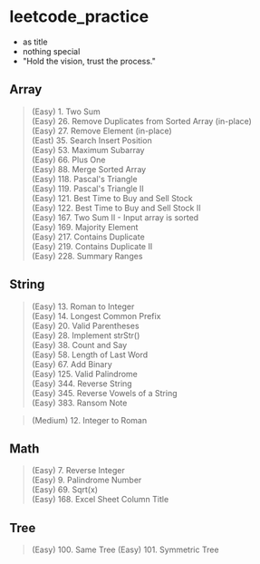 # leetcode_practice
 - as title
 - nothing special
 - "Hold the vision, trust the process."
## Array 
> (Easy) 1. Two Sum </br>
> (Easy) 26. Remove Duplicates from Sorted Array (in-place) </br>
> (Easy) 27. Remove Element (in-place) </br>
> (East) 35. Search Insert Position </br>
> (Easy) 53. Maximum Subarray </br>
> (Easy) 66. Plus One </br>
> (Easy) 88. Merge Sorted Array </br>
> (Easy) 118. Pascal's Triangle </br>
> (Easy) 119. Pascal's Triangle II </br>
> (Easy) 121. Best Time to Buy and Sell Stock </br>
> (Easy) 122. Best Time to Buy and Sell Stock II </br>
> (Easy) 167. Two Sum II - Input array is sorted </br>
> (Easy) 169. Majority Element </br>
> (Easy) 217. Contains Duplicate </br>
> (Easy) 219. Contains Duplicate II </br>
> (Easy) 228. Summary Ranges </br>

## String
> (Easy) 13. Roman to Integer </br>
> (Easy) 14. Longest Common Prefix </br>
> (Easy) 20. Valid Parentheses </br>
> (Easy) 28. Implement strStr() </br>
> (Easy) 38. Count and Say </br>
> (Easy) 58. Length of Last Word </br>
> (Easy) 67. Add Binary </br>
> (Easy) 125. Valid Palindrome </br>
> (Easy) 344. Reverse String </br>
> (Easy) 345. Reverse Vowels of a String </br>
> (Easy) 383. Ransom Note </br>

> (Medium) 12. Integer to Roman </br>

## Math 
> (Easy) 7. Reverse Integer </br>
> (Easy) 9. Palindrome Number </br>
> (Easy) 69. Sqrt(x) </br>
> (Easy) 168. Excel Sheet Column Title </br>

## Tree 
> (Easy) 100. Same Tree
> (Easy) 101. Symmetric Tree